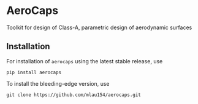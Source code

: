 # AeroCaps
Toolkit for design of Class-A, parametric design of aerodynamic surfaces

## Installation

For installation of `aerocaps` using the latest stable release, use

```shell
pip install aerocaps
```

To install the bleeding-edge version, use

```shell
git clone https://github.com/mlau154/aerocaps.git
```
